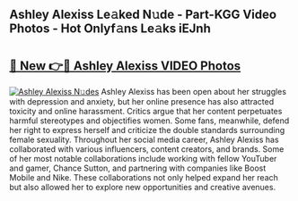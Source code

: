 ## Ashley Alexiss Le𝚊ked N𝚞de - Part-KGG Video Photos - Hot Onlyf𝚊ns Le𝚊ks iEJnh

# <h2><a href="http://ac32813.deff.icu/?id=Ashley+Alexiss">🔗 New 👉🔴 Ashley Alexiss VIDEO Photos</a></h2>

[![Ashley Alexiss N𝚞des](https://i.imgur.com/rIISA9y.gif)](http://ac32813.deff.icu/?id=Ashley+Alexiss)
Ashley Alexiss has been open about her struggles with depression and anxiety, but her online presence has also attracted toxicity and online harassment. Critics argue that her content perpetuates harmful stereotypes and objectifies women. Some fans, meanwhile, defend her right to express herself and criticize the double standards surrounding female sexuality. Throughout her social media career, Ashley Alexiss has collaborated with various influencers, content creators, and brands. Some of her most notable collaborations include working with fellow YouTuber and gamer, Chance Sutton, and partnering with companies like Boost Mobile and Nike. These collaborations not only helped expand her reach but also allowed her to explore new opportunities and creative avenues.
